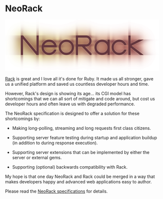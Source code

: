 # NeoRack
[![NeoRack logo](neorack_logo.png)](SPEC.md)

[Rack](https://github.com/rack/rack) is great and I love all it's done for Ruby. It made us all stronger, gave us a unified platform and saved us countless developer hours and time.

However, Rack's design is showing its age... its CGI model has shortcomings that we can all sort of mitigate and code around, but cost us developer hours and often leave us with degraded performance.

The NeoRack specification is designed to offer a solution for these shortcomings by:

* Making long-polling, streaming and long requests first class citizens.

* Supporting server feature testing during startup and application buildup (in addition to during response execution).

* Supporting server extensions that can be implemented by either the server or external gems.

* Supporting (optional) backwards compatibility with Rack.

My hope is that one day NeoRack and Rack could be merged in a way that makes developers happy and advanced web applications easy to author.

Please read the [NeoRack specifications](SPEC.md) for details.

